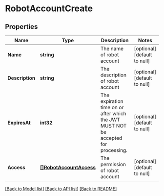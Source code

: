 # RobotAccountCreate

## Properties
Name | Type | Description | Notes
------------ | ------------- | ------------- | -------------
**Name** | **string** | The name of robot account | [optional] [default to null]
**Description** | **string** | The description of robot account | [optional] [default to null]
**ExpiresAt** | **int32** | The expiration time on or after which the JWT MUST NOT be accepted for processing. | [optional] [default to null]
**Access** | [**[]RobotAccountAccess**](RobotAccountAccess.md) | The permission of robot account | [optional] [default to null]

[[Back to Model list]](../README.md#documentation-for-models) [[Back to API list]](../README.md#documentation-for-api-endpoints) [[Back to README]](../README.md)



